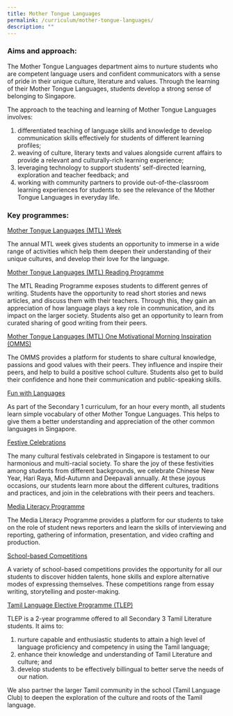```yaml
---
title: Mother Tongue Languages
permalink: /curriculum/mother-tongue-languages/
description: ""
---
```

### Aims and approach:

The Mother Tongue Languages department aims to nurture students who are competent language users and confident communicators with a sense of pride in their unique culture, literature and values. Through the learning of their Mother Tongue Languages, students develop a strong sense of belonging to Singapore.

The approach to the teaching and learning of Mother Tongue Languages involves:

1.  differentiated teaching of language skills and knowledge to develop communication skills effectively for students of different learning profiles;
2.  weaving of culture, literary texts and values alongside current affairs to provide a relevant and culturally-rich learning experience;
3.  leveraging technology to support students’ self-directed learning, exploration and teacher feedback; and
4.  working with community partners to provide out-of-the-classroom learning experiences for students to see the relevance of the Mother Tongue Languages in everyday life.

### Key programmes:

<u>Mother Tongue Languages (MTL) Week</u>

The annual MTL week gives students an opportunity to immerse in a wide range of activities which help them deepen their understanding of their unique cultures, and develop their love for the language.

  

<u>Mother Tongue Languages (MTL) Reading Programme</u>

The MTL Reading Programme exposes students to different genres of writing. Students have the opportunity to read short stories and news articles, and discuss them with their teachers. Through this, they gain an appreciation of how language plays a key role in communication, and its impact on the larger society. Students also get an opportunity to learn from curated sharing of good writing from their peers.

  

<u>Mother Tongue Languages (MTL) One Motivational Morning Inspiration (OMMS)</u>

The OMMS provides a platform for students to share cultural knowledge, passions and good values with their peers. They influence and inspire their peers, and help to build a positive school culture. Students also get to build their confidence and hone their communication and public-speaking skills.

  

<u>Fun with Languages</u>

As part of the Secondary 1 curriculum, for an hour every month, all students learn simple vocabulary of other Mother Tongue Languages. This helps to give them a better understanding and appreciation of the other common languages in Singapore.

  

<u>Festive Celebrations</u>

The many cultural festivals celebrated in Singapore is testament to our harmonious and multi-racial society. To share the joy of these festivities among students from different backgrounds, we celebrate Chinese New Year, Hari Raya, Mid-Autumn and Deepavali annually. At these joyous occasions, our students learn more about the different cultures, traditions and practices, and join in the celebrations with their peers and teachers.

  

<u>Media Literacy Programme</u>

The Media Literacy Programme provides a platform for our students to take on the role of student news reporters and learn the skills of interviewing and reporting, gathering of information, presentation, and video crafting and production.

  

<u>School-based Competitions</u>

A variety of school-based competitions provides the opportunity for all our students to discover hidden talents, hone skills and explore alternative modes of expressing themselves. These competitions range from essay writing, storytelling and poster-making.

  

<u>Tamil Language Elective Programme (TLEP)</u>

TLEP is a 2-year programme offered to all Secondary 3 Tamil Literature students. It aims to:

1.  nurture capable and enthusiastic students to attain a high level of language proficiency and competency in using the Tamil language;
2.  enhance their knowledge and understanding of Tamil Literature and culture; and
3.  develop students to be effectively billingual to better serve the needs of our nation.

  

We also partner the larger Tamil community in the school (Tamil Language Club) to deepen the exploration of the culture and roots of the Tamil language.